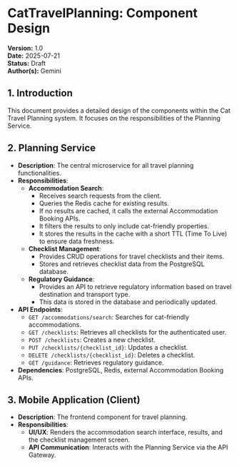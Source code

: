 # CatTravelPlanning: Component Design

**Version:** 1.0  
**Date:** 2025-07-21  
**Status:** Draft  
**Author(s):** Gemini

## 1. Introduction

This document provides a detailed design of the components within the Cat Travel Planning system. It focuses on the responsibilities of the Planning Service.

## 2. Planning Service

- **Description**: The central microservice for all travel planning functionalities.
- **Responsibilities**:
    - **Accommodation Search**: 
        - Receives search requests from the client.
        - Queries the Redis cache for existing results.
        - If no results are cached, it calls the external Accommodation Booking APIs.
        - It filters the results to only include cat-friendly properties.
        - It stores the results in the cache with a short TTL (Time To Live) to ensure data freshness.
    - **Checklist Management**:
        - Provides CRUD operations for travel checklists and their items.
        - Stores and retrieves checklist data from the PostgreSQL database.
    - **Regulatory Guidance**:
        - Provides an API to retrieve regulatory information based on travel destination and transport type.
        - This data is stored in the database and periodically updated.
- **API Endpoints**:
    - `GET /accommodations/search`: Searches for cat-friendly accommodations.
    - `GET /checklists`: Retrieves all checklists for the authenticated user.
    - `POST /checklists`: Creates a new checklist.
    - `PUT /checklists/{checklist_id}`: Updates a checklist.
    - `DELETE /checklists/{checklist_id}`: Deletes a checklist.
    - `GET /guidance`: Retrieves regulatory guidance.
- **Dependencies**: PostgreSQL, Redis, external Accommodation Booking APIs.

## 3. Mobile Application (Client)

- **Description**: The frontend component for travel planning.
- **Responsibilities**:
    - **UI/UX**: Renders the accommodation search interface, results, and the checklist management screen.
    - **API Communication**: Interacts with the Planning Service via the API Gateway.
